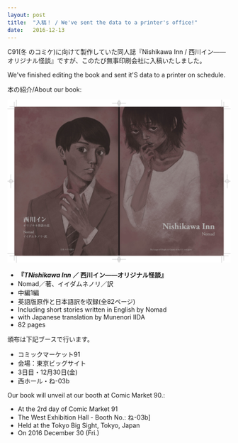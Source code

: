```yaml
---
layout: post
title:  "入稿！ / We've sent the data to a printer's office!"
date:   2016-12-13
---
```


<p class="intro">C91(冬	のコミケ)に向けて製作していた同人誌『Nishikawa Inn / 西川イン——オリジナル怪談』ですが、このたび無事印刷会社に入稿いたしました。</p>

<p class="intro">We've finished editing the book and sent it'S data to a printer on schedule.</p>

本の紹介/About our book:

<div style="text-align: center;"><img src="/assets/img/161212_nishikawainn_H1H4.jpg" /></div>

- <strong>『<i>TNishikawa Inn</i> ／ 西川イン——オリジナル怪談』</strong>
- Nomad／著、イイダムネノリ／訳
- 中編1編
- 英語版原作と日本語訳を収録(全82ページ)
- Including short stories written in English by Nomad
- with Japanese translation by Munenori IIDA
- 82 pages 

頒布は下記ブースで行います。

- コミックマーケット91
- 会場：東京ビッグサイト
- 3日目・12月30日(金)
- 西ホール・ね-03b

Our book will unveil at our booth at Comic Market 90.:

- At the 2rd day of Comic Market 91
- The West Exhibition Hall - Booth No.: ね-03b]
- Held at the Tokyo Big Sight, Tokyo, Japan
- On 2016 December 30 (Fri.)

